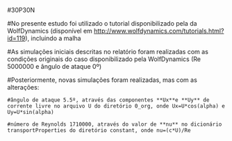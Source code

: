 #30P30N

#No presente estudo foi utilizado o tutorial disponibilizado pela da WolfDynamics (disponível em http://www.wolfdynamics.com/tutorials.html?id=119), incluindo a malha

#As simulações iniciais descritas no relatório foram realizadas com as condições originais do caso disponibilizado pela WolfDynamics (Re 5000000 e ângulo de ataque 0º)

#Posteriormente, novas simulações foram realizadas, mas com as alterações:

    #ângulo de ataque 5.5º, através das componentes **Ux**e **Uy** de corrente livre no arquivo U do diretório 0_org, onde Ux=U*cos(alpha) e Uy=U*sin(alpha)
  
    #número de Reynolds 1710000, através do valor de **nu** no dicionário transportProperties do diretório constant, onde nu=(c*U)/Re
    
